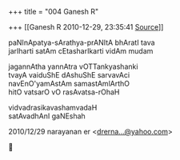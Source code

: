 +++
title = "004 Ganesh R"

+++
[[Ganesh R	2010-12-29, 23:35:41 [Source](https://groups.google.com/g/bvparishat/c/zYxRSSyzbfI)]]



paNInApatya-sArathya-prANItA bhAratI tava  
jarIharti satAm cEtasharIkarti vidAm mudam  
  
jagannAtha yannAtra vOTTankyashanki  
tvayA vaiduShE dAshuShE sarvavAci  
navEnO'yamAstAm samastAmlArthO  
hitO vatsarO vO rasAvatsa-rOhaH  
  
  
vidvadrasikavashamvadaH  
satAvadhAnI gaNEshah  
  
  

2010/12/29 narayanan er \<[drerna...@yahoo.com]()\>



